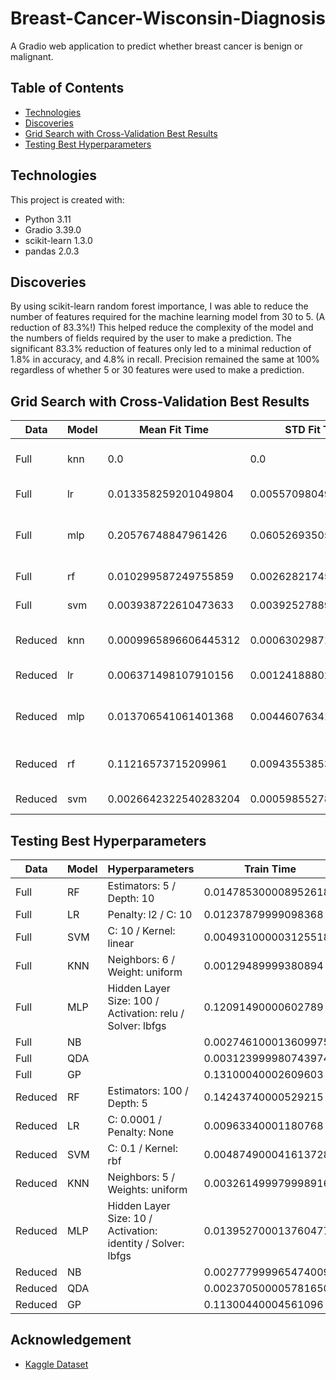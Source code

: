 # Breast-Cancer-Wisconsin-Diagnosis

A Gradio web application to predict whether breast cancer is benign or malignant.

## Table of Contents
- [Technologies](#technologies)
- [Discoveries](#discoveries)
- [Grid Search with Cross-Validation Best Results](#grid-search-with-cross-validation-best-results)
- [Testing Best Hyperparameters](#testing-best-hyperparameters)

## Technologies
This project is created with:
- Python 3.11
- Gradio 3.39.0
- scikit-learn 1.3.0
- pandas 2.0.3

## Discoveries
By using scikit-learn random forest importance, I was able to reduce the number of features required for the machine learning model from 30 to 5.
(A reduction of 83.3%!)
This helped reduce the complexity of the model and the numbers of fields required by the user to make a prediction.
The significant 83.3% reduction of features only led to a minimal reduction of 1.8% in accuracy, and 4.8% in recall.
Precision remained the same at 100% regardless of whether 5 or 30 features were used to make a prediction.

## Grid Search with Cross-Validation Best Results
| Data    | Model | Mean Fit Time         | STD Fit Time          | Mean Score Time       | STD Score Time        | Hyperparameters                                                           | Split 1 Test Score | Split 2 Test Score | Split 3 Test Score | Split 4 Test Score | Split 5 Test Score | Mean Test Score    | STD Test Score       |
|---------|-------|-----------------------|-----------------------|-----------------------|-----------------------|---------------------------------------------------------------------------|--------------------|--------------------|--------------------|--------------------|--------------------|--------------------|----------------------|
| Full    | knn   | 0.0                   | 0.0                   | 0.003966522216796875  | 0.004857993863956582  | "{'n_neighbors': 6, 'weights': 'uniform'}"                                | 0.978021978021978  | 0.945054945054945  | 0.978021978021978  | 0.967032967032967  | 0.989010989010989  | 0.9714285714285715 | 0.01490621974313247  |
| Full    | lr    | 0.013358259201049804  | 0.0055709804914079375 | 0.0                   | 0.0                   | "{'C': 10, 'penalty': 'l2'}"                                              | 0.9560439560439561 | 0.945054945054945  | 1.0                | 0.967032967032967  | 0.989010989010989  | 0.9714285714285715 | 0.020381579110979577 |
| Full    | mlp   | 0.20576748847961426   | 0.060526935054504585  | 0.001901721954345703  | 0.003803443908691406  | "{'activation': 'relu', 'hidden_layer_sizes': 100, 'solver': 'lbfgs'}"    | 0.9340659340659341 | 0.945054945054945  | 1.0                | 0.978021978021978  | 0.9560439560439561 | 0.9626373626373625 | 0.02367105409729452  |
| Full    | rf    | 0.010299587249755859  | 0.002628217454044119  | 0.0017894744873046876 | 0.0019049339662006329 | "{'max_depth': 10, 'n_estimators': 5}"                                    | 0.9340659340659341 | 0.9230769230769231 | 0.978021978021978  | 0.945054945054945  | 0.978021978021978  | 0.9516483516483516 | 0.02262775855161975  |
| Full    | svm   | 0.003938722610473633  | 0.003925278890910643  | 0.0                   | 0.0                   | "{'C': 10, 'degree': 2, 'kernel': 'linear'}"                              | 0.967032967032967  | 0.967032967032967  | 1.0                | 0.989010989010989  | 0.978021978021978  | 0.9802197802197803 | 0.012815278889769894 |
| Reduced | knn   | 0.0009965896606445312 | 0.0006302987161901117 | 0.003588104248046875  | 0.0004883440776354491 | "{'n_neighbors': 5, 'weights': 'uniform'}"                                | 0.8901098901098901 | 0.945054945054945  | 0.989010989010989  | 0.945054945054945  | 0.9560439560439561 | 0.945054945054945  | 0.03184917966195484  |
| Reduced | lr    | 0.006371498107910156  | 0.00124188802729829   | 0.0019370079040527343 | 0.0011062638882920217 | "{'C': 0.0001, 'penalty': None}"                                          | 0.9340659340659341 | 0.967032967032967  | 0.978021978021978  | 0.945054945054945  | 0.9560439560439561 | 0.956043956043956  | 0.015540808377726312 |
| Reduced | mlp   | 0.013706541061401368  | 0.004460763410086563  | 0.001766204833984375  | 0.0007025962119599226 | "{'activation': 'identity', 'hidden_layer_sizes': 10, 'solver': 'lbfgs'}" | 0.9340659340659341 | 0.967032967032967  | 0.978021978021978  | 0.945054945054945  | 0.9560439560439561 | 0.956043956043956  | 0.015540808377726312 |
| Reduced | rf    | 0.11216573715209961   | 0.009435538531382046  | 0.004767513275146485  | 0.001135710995475459  | "{'max_depth': 5, 'n_estimators': 100}"                                   | 0.8791208791208791 | 0.9340659340659341 | 0.967032967032967  | 0.9560439560439561 | 0.967032967032967  | 0.9406593406593406 | 0.03304021182059981  |
| Reduced | svm   | 0.0026642322540283204 | 0.0005985527863778658 | 0.0023871898651123048 | 0.0007949355482217832 | "{'C': 0.1, 'degree': 2, 'kernel': 'rbf'}"                                | 0.9230769230769231 | 0.9120879120879121 | 0.978021978021978  | 0.9230769230769231 | 0.967032967032967  | 0.9406593406593406 | 0.02655614499691113  |


## Testing Best Hyperparameters
| Data    | Model | Hyperparameters                                              | Train Time            | Predict Time          | Accuracy | Precision | Recall |
|---------|-------|--------------------------------------------------------------|-----------------------|-----------------------|----------|-----------|--------|
| Full    | RF    | Estimators: 5 / Depth: 10                                    | 0.014785300008952618  | 0.0012280000082682818 | 0.956    | 0.974     | 0.905  |
| Full    | LR    | Penalty: l2 / C: 10                                          | 0.01237879999098368   | 0.001424399990355596  | 0.974    | 1.000     | 0.929  |
| Full    | SVM   | C: 10 / Kernel: linear                                       | 0.0049310000031255186 | 0.0021940000005997717 | 0.974    | 1.000     | 0.929  |
| Full    | KNN   | Neighbors: 6 / Weight: uniform                               | 0.00129489999380894   | 0.18201010001939721   | 0.947    | 0.974     | 0.881  |
| Full    | MLP   | Hidden Layer Size: 100 / Activation: relu / Solver: lbfgs    | 0.12091490000602789   | 0.0011626000050455332 | 0.965    | 0.952     | 0.952  |
| Full    | NB    |                                                              | 0.0027461000136099756 | 0.001266500010387972  | 0.947    | 0.950     | 0.905  |
| Full    | QDA   |                                                              | 0.0031239999807439744 | 0.0009671000007074326 | 0.956    | 0.974     | 0.905  |
| Full    | GP    |                                                              | 0.13100040002609603   | 0.0036312000011093915 | 0.956    | 1.000     | 0.881  |
| Reduced | RF    | Estimators: 100 / Depth: 5                                   | 0.14243740000529215   | 0.00434699998004362   | 0.956    | 1.000     | 0.881  |
| Reduced | LR    | C: 0.0001 / Penalty: None                                    | 0.00963340001180768   | 0.0008977999677881598 | 0.956    | 1.000     | 0.881  |
| Reduced | SVM   | C: 0.1 / Kernel: rbf                                         | 0.004874900041613728  | 0.0026488000294193625 | 0.956    | 1.000     | 0.881  |
| Reduced | KNN   | Neighbors: 5 / Weights: uniform                              | 0.0032614999799989164 | 0.007123899995349348  | 0.947    | 0.974     | 0.881  |
| Reduced | MLP   | Hidden Layer Size: 10 / Activation: identity / Solver: lbfgs | 0.013952700013760477  | 0.0009351000189781189 | 0.956    | 1.000     | 0.881  |
| Reduced | NB    |                                                              | 0.0027779999654740095 | 0.00136160000693053   | 0.956    | 1.000     | 0.881  |
| Reduced | QDA   |                                                              | 0.0023705000057816505 | 0.001132700010202825  | 0.904    | 0.943     | 0.786  |
| Reduced | GP    |                                                              | 0.11300440004561096   | 0.001566199993249029  | 0.956    | 1.000     | 0.881  |

## Acknowledgement
- [Kaggle Dataset](https://www.kaggle.com/datasets/uciml/breast-cancer-wisconsin-data)
